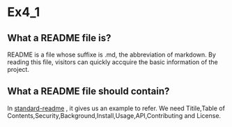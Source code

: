 # Ex4_1
## What a README file is?
README is a file whose suffixe is .md, the abbreviation of markdown. By reading this file, visitors can quickly accquire the basic information of the project.
## What a README file should contain?
In [standard-readme](https://github.com/RichardLitt/standard-readme/blob/master/example-readmes/maximal-readme.md) , it gives us an example to refer.
We need Titile,Table of Contents,Security,Background,Install,Usage,API,Contributing and License.
